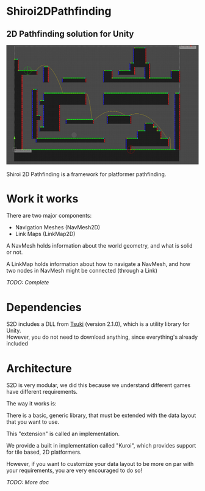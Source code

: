 # Shiroi2DPathfinding
## 2D Pathfinding solution for Unity
![](Example.png)

Shiroi 2D Pathfinding is a framework for platformer pathfinding.
# Work it works
There are two major components:
* Navigation Meshes (NavMesh2D)
* Link Maps (LinkMap2D)

A NavMesh holds information about the world geometry, and what is solid or not.

A LinkMap holds information about how to navigate a NavMesh, and how two nodes in NavMesh might be connected (through a Link)   

*TODO: Complete*
# Dependencies
S2D includes a DLL from [Tsuki](https://github.com/LunariStudios/TsukiSuite/) (version 2.1.0), which is a utility library for Unity.  
However, you do not need to download anything, since everything's already included
# Architecture
S2D is very modular, we did this because we understand different games have different requirements.  

The way it works is:  
 
There is a basic, generic library, that must be extended with the data layout that you want to use.

This "extension" is called an implementation.

We provide a built in implementation called "Kuroi", which provides support for tile based, 2D platformers.  

However, if you want to customize your data layout to be more on par with your 
requirements, you are very encouraged to do so!

*TODO: More doc*